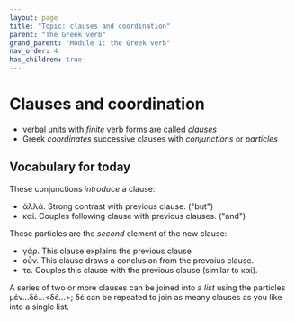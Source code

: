 ```yaml
---
layout: page
title: "Topic: clauses and coordination"
parent: "The Greek verb"
grand_parent: "Module 1: the Greek verb"
nav_order: 4
has_children: true
---
```


# Clauses and coordination


- verbal units with *finite* verb forms are called *clauses*
- Greek *coordinates* successive clauses with *conjunctions* or *particles*





## Vocabulary for today

These conjunctions *introduce* a clause:

- ἀλλά.  Strong contrast with previous clause. ("but")
- καί. Couples following clause with previous clauses. ("and")

These particles are the *second* element of the new clause:


- γάρ. This clause explains the previous clause
- οὖν. This clause draws a conclusion from the prevoius clause.
- τε.  Couples this clause with the previous clause (similar to καί).

A series of two or more clauses can be joined into a *list* using the particles μέν…δέ…<δέ…>; δέ can be repeated to join as meany clauses as you like into a single list.

